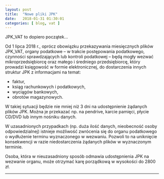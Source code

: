 ```yaml
---
layout: post
title:  "Nowe pliki JPK"
date:   2018-01-31 01:30:01
categories: [ blog, vat ]
---
```


JPK_VAT to dopiero początek...

Od 1 lipca 2018 r., oprócz obowiązku przekazywania miesięcznych plików JPK_VAT, organy podatkowe – w trakcie postępowania podatkowego, czynności sprawdzających lub kontroli podatkowej – będą mogły wezwać mikroprzedsiębiorcę oraz małego i średniego przedsiębiorcę, który prowadzi księgowość w formie elektronicznej, do dostarczenia innych struktur JPK z informacjami na temat:
- faktur,
- ksiąg rachunkowych i podatkowych,
- wyciągów bankowych,
- obrotów magazynowych.

W takiej sytuacji będzie nie mniej niż 3 dni na udostępnienie żądanych plików JPK. Można je przekazać np. na pendrive, karcie pamięci, płycie CD/DVD lub innym nośniku danych.

W uzasadnionych przypadkach (np. duża ilość danych, nieobecność osoby odpowiedzialnej) istnieje możliwość zwrócenia się do organu podatkowego o wydłużenie terminu wyznaczonego w wezwaniu. Pozwoli to na uniknięcie konsekwencji w razie niedostarczenia żądanych plików w wyznaczonym terminie.

Osoba, która w nieuzasadniony sposób odmawia udostępnienia JPK na wezwanie organu, może otrzymać karę porządkową w wysokości do 2800 zł.

**********************************************
